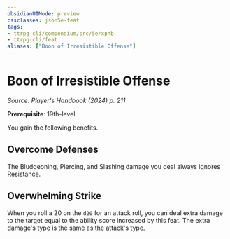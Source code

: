 ```yaml
---
obsidianUIMode: preview
cssclasses: json5e-feat
tags:
- ttrpg-cli/compendium/src/5e/xphb
- ttrpg-cli/feat
aliases: ["Boon of Irresistible Offense"]
---
```

# Boon of Irresistible Offense
*Source: Player's Handbook (2024) p. 211*  

**Prerequisite**: 19th-level

You gain the following benefits.

## Overcome Defenses

The Bludgeoning, Piercing, and Slashing damage you deal always ignores Resistance.

## Overwhelming Strike

When you roll a 20 on the `d20` for an attack roll, you can deal extra damage to the target equal to the ability score increased by this feat. The extra damage's type is the same as the attack's type.